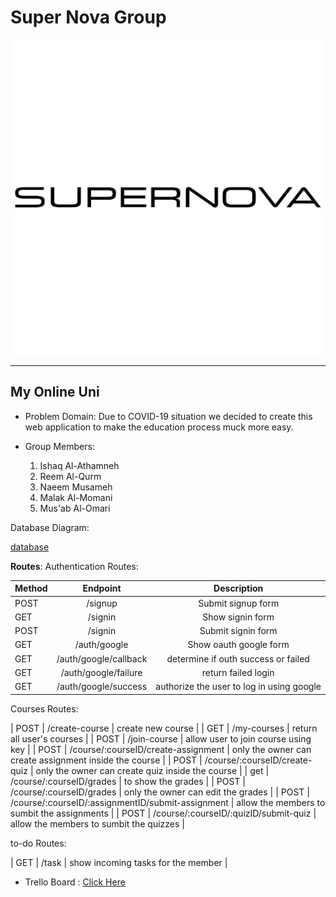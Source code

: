 # Super Nova Group

![superNova](supernova-logo-black-and-white.png)

-----------------------------

## My Online Uni

* Problem Domain:
    Due to COVID-19 situation we decided to create this web application to make the education process muck more easy.

* Group Members:
    1. Ishaq Al-Athamneh
    1. Reem Al-Qurm
    1. Naeem Musameh
    1. Malak Al-Momani
    1. Mus'ab Al-Omari

Database Diagram:

[database](database.png)

**Routes**:
Authentication Routes:

| Method      | Endpoint | Description     |
| :---        |    :----:   |  :----:       |
| POST      | /signup       | Submit signup form   |
| GET      | /signin      | Show signin form   |
| POST      | /signin        | Submit signin form      |
| GET      | /auth/google       | Show oauth google form   |
| GET      | /auth/google/callback     | determine if outh success or failed   |
| GET      | /auth/google/failure      | return failed login   |
| GET      | /auth/google/success      | authorize the user to log in using google   |

Courses Routes:

| POST      | /create-course       | create new course  |
| GET      | /my-courses       | return all user's courses   |
| POST      | /join-course       | allow user to join course using key   |
| POST      | /course/:courseID/create-assignment       | only the owner can create assignment inside the course   |
| POST      | /course/:courseID/create-quiz       | only the owner can create quiz inside the course   |
| get      | /course/:courseID/grades       | to show the grades   |
| POST      | /course/:courseID/grades       | only the owner can edit the grades   |
| POST      | /course/:courseID/:assignmentID/submit-assignment       | allow the members to sumbit the assignments   |
| POST      | /course/:courseID/:quizID/submit-quiz      | allow the members to sumbit the quizzes   |

to-do Routes:

| GET      | /task       | show incoming tasks for the member   |

* Trello Board :
[Click Here](https://trello.com/b/gDHcanLR)

